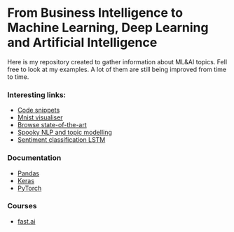 # From Business Intelligence to Machine Learning, Deep Learning and Artificial Intelligence

Here is my repository created to gather information about ML&AI topics.
Fell free to look at my examples. A lot of them are still being improved from time to time.


### Interesting links:
* [Code snippets](https://chrisalbon.com)
* [Mnist visualiser](http://nn-mnist.sennabaum.com/)
* [Browse state-of-the-art](https://paperswithcode.com/sota/)
* [Spooky NLP and topic modelling](https://www.kaggle.com/arthurtok/spooky-nlp-and-topic-modelling-tutorial)
* [Sentiment classification LSTM](https://blog.usejournal.com/sentiment-classification-with-natural-language-processing-on-lstm-4dc0497c1f19)




### Documentation
* [Pandas](http://pandas.pydata.org/pandas-docs/stable/index.html)
* [Keras](https://keras.io/)
* [PyTorch](https://pytorch.org/docs/stable/index.html/)

### Courses
* [fast.ai](http://course.fast.ai/)
